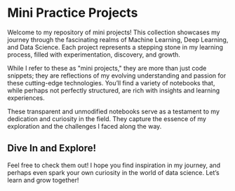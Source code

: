 # Mini Practice Projects
Welcome to my repository of mini projects! This collection showcases my journey through the fascinating realms of Machine Learning, Deep Learning, and Data Science. Each project represents a stepping stone in my learning process, filled with experimentation, discovery, and growth.

While I refer to these as "mini projects," they are more than just code snippets; they are reflections of my evolving understanding and passion for these cutting-edge technologies. You’ll find a variety of notebooks that, while perhaps not perfectly structured, are rich with insights and learning experiences.

These transparent and unmodified notebooks serve as a testament to my dedication and curiosity in the field. They capture the essence of my exploration and the challenges I faced along the way.

## Dive In and Explore!
Feel free to check them out! I hope you find inspiration in my journey, and perhaps even spark your own curiosity in the world of data science. Let’s learn and grow together!
